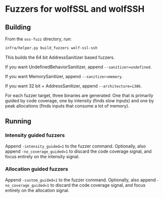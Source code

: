 # Fuzzers for wolfSSL and wolfSSH

## Building

From the ```oss-fuzz``` directory, run:

```sh
infra/helper.py build_fuzzers wolf-ssl-ssh
```

This builds the 64 bit AddressSanitizer based fuzzers.

If you want UndefinedBehaviorSanitizer, append ```--sanitizer=undefined```.

If you want MemorySanitizer, append ```--sanitizer=memory```.

If you want 32 bit + AddressSanitizer, append ```--architecture=i386```.

For each fuzzer target, three binaries are generated: One that is primarily guided by code coverage, one by intensity (finds slow inputs) and one by peak allocations (finds inputs that consume a lot of memory).

## Running

### Intensity guided fuzzers

Append ```-intensity_guided=1``` to the fuzzer command. Optionally, also append ```-no_coverage_guided=1``` to discard the code coverage signal, and focus entirely on the intensity signal.

### Allocation guided fuzzers

Append ```-custom_guided=1``` to the fuzzer command. Optionally, also append ```-no_coverage_guided=1``` to discard the code coverage signal, and focus entirely on the allocation signal.
